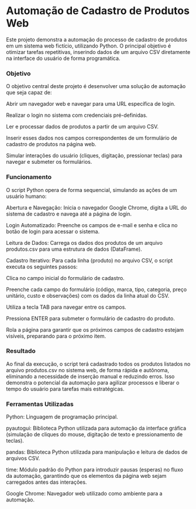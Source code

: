 # Automação de Cadastro de Produtos Web
Este projeto demonstra a automação do processo de cadastro de produtos em um sistema web fictício, utilizando Python. O principal objetivo é otimizar tarefas repetitivas, inserindo dados de um arquivo CSV diretamente na interface do usuário de forma programática.

  ### Objetivo
O objetivo central deste projeto é desenvolver uma solução de automação que seja capaz de:

Abrir um navegador web e navegar para uma URL específica de login.

Realizar o login no sistema com credenciais pré-definidas.

Ler e processar dados de produtos a partir de um arquivo CSV.

Inserir esses dados nos campos correspondentes de um formulário de cadastro de produtos na página web.

Simular interações do usuário (cliques, digitação, pressionar teclas) para navegar e submeter os formulários.

  ### Funcionamento
O script Python opera de forma sequencial, simulando as ações de um usuário humano:

Abertura e Navegação: Inicia o navegador Google Chrome, digita a URL do sistema de cadastro e navega até a página de login.

Login Automatizado: Preenche os campos de e-mail e senha e clica no botão de login para acessar o sistema.

Leitura de Dados: Carrega os dados dos produtos de um arquivo produtos.csv para uma estrutura de dados (DataFrame).

Cadastro Iterativo: Para cada linha (produto) no arquivo CSV, o script executa os seguintes passos:

Clica no campo inicial do formulário de cadastro.

Preenche cada campo do formulário (código, marca, tipo, categoria, preço unitário, custo e observações) com os dados da linha atual do CSV.

Utiliza a tecla TAB para navegar entre os campos.

Pressiona ENTER para submeter o formulário de cadastro do produto.

Rola a página para garantir que os próximos campos de cadastro estejam visíveis, preparando para o próximo item.

  ### Resultado
Ao final da execução, o script terá cadastrado todos os produtos listados no arquivo produtos.csv no sistema web, de forma rápida e autônoma, eliminando a necessidade de inserção manual e reduzindo erros. Isso demonstra o potencial da automação para agilizar processos e liberar o tempo do usuário para tarefas mais estratégicas.

  ### Ferramentas Utilizadas
Python: Linguagem de programação principal.

pyautogui: Biblioteca Python utilizada para automação da interface gráfica (simulação de cliques do mouse, digitação de texto e pressionamento de teclas).

pandas: Biblioteca Python utilizada para manipulação e leitura de dados de arquivos CSV.

time: Módulo padrão do Python para introduzir pausas (esperas) no fluxo da automação, garantindo que os elementos da página web sejam carregados antes das interações.

Google Chrome: Navegador web utilizado como ambiente para a automação.
